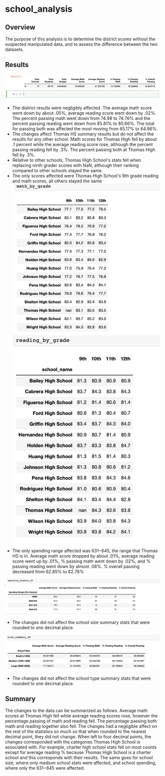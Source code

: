 # school_analysis
## Overview
The purpose of this analysis is to determine the district scores without the suspected manipulated data, and to assess the difference between the two datasets.

## Results
![District Analysis](https://github.com/lgconsult/school_analysis/blob/main/district.png)
- The district results were negligibly affected. The average math score went down by about .05%, average reading score went down by .02%. The percent passing math went down from 74.98 to 74.76% and the percent passing reading went down from 85.81% to 85.66%. The total for passing both was affected the most moving from 65.17% to 64.86%.
- The changes affect Thomas HS summary results but do not affect the results for any other school. Math scores for Thomas High fell by about .1 percent while the average reading score rose, although the percent passing reading fell by .3%. The percent passing both at Thomas High fell by .3%.
- Relative to other schools, Thomas High School's stats fell when replacing ninth grader scores with NaN, although their ranking compared to other schools stayed the same.
- The only scores affected were Thomas High School's 9th grade reading and math scores, all others stayed the same
![math scores by grade](https://github.com/lgconsult/school_analysis/blob/main/math_by_grade.png)
![reading scores by grade](https://github.com/lgconsult/school_analysis/blob/main/reading_by_grade.png)
- The only spending range affected was 631$-645$, the range that Thomas HS is in. Average math score dropped by about .01%, average reading score went up by .01%, % passing math went down by .02%, and % passing reading went down by almost .08%. % overall passing decreased from 62.85% to 62.78%

![school spending summary](https://github.com/lgconsult/school_analysis/blob/main/school_spending_summary.png)
- The changes did not affect the school size summary stats that were rounded to one decimal place.

![school size summary](https://github.com/lgconsult/school_analysis/blob/main/school_size_summary.png)
- The changes did not affect the school type summary stats that were rounded to one decimal place.
## Summary
The changes to the data can be summarized as follows. Average math scores at Thomas High fell while average reading scores rose, however the percentage passing of math and reading fell. The percentage passing both math and reading together also fell. The changes had a negligible affect on the rest of the statistics so much so that when rounded to the nearest decimal point, they did not change. When left to four decimal points, the changes corresponded with the categories Thomas High School is associated with. For example, charter high school stats fell on most counts except for average reading % because Thomas High School is a charter school and this corresponds with their results. The same goes for school size, where only medium school stats were affected, and school spending, where only the 631$-645$ were affected.

